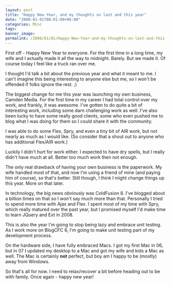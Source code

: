 ```yaml
---
layout: post
title: "Happy New Year, and my thoughts on last and this year"
date: "2008-01-01T08:01:00+06:00"
categories: Misc 
tags: 
banner_image: 
permalink: /2008/01/01/Happy-New-Year-and-my-thoughts-on-last-and-this-year
---
```


First off - Happy New Year to everyone. For the first time in a long time, my wife and I actually made it all the way to midnight. Barely. But we made it. Of course today I feel like a truck ran over me.

I thought I'd talk a bit about the previous year and what it meant to me. I can't imagine this being interesting to anyone else but me, so I won't be offended if folks ignore the rest. ;)

The biggest change for me this year was launching my own business, Camden Media. For the first time in my career I had total control over my work, and frankly, it was awesome. I've gotten to do quite a bit of interesting work, including some darn challenging work as well. I've also been lucky to have some really good clients, some who even pushed me to blog what I was doing for them so I could share it with the community.

I was able to do some Flex, Spry, and even a tiny bit of AIR work, but not nearly as much as I would like. (So consider that a shout out to anyone who has additional Flex/AIR work.)

Luckily I didn't hurt for work either. I expected to have dry spells, but I really didn't have much at all. Better too much work then not enough. 

The only real drawback of having your own business is the paperwork. My wife handled most of that, and now I'm using a friend of mine (and paying him of course), so that's better. Still though, I think I might change things up this year. More on that later.

In technology, the big news obviously was ColdFusion 8. I've blogged about a billion times on that so I won't say much more than that. Personally I tried to spend more time with Ajax and Flex. I spent most of my time with Spry, which really matured over the past year, but I promised myself I'd make time to learn JQuery and Ext in 2008. 

This is also the year I'm going to stop being lazy and embrace unit testing. As I work more on BlogCFC 6, I'm going to make unit testing part of my development process. 

On the hardware side, I have fully embraced Macs. I got my first Mac in 06, but in 07 I updated my desktop to a Mac and got my wife and kids a Mac as well. The Mac is certainly <b>not</b> perfect, but boy am I happy to be (mostly) away from Windows. 

So that's all for now. I need to relax/recover a bit before heading out to be with family. Once again - happy new year!
